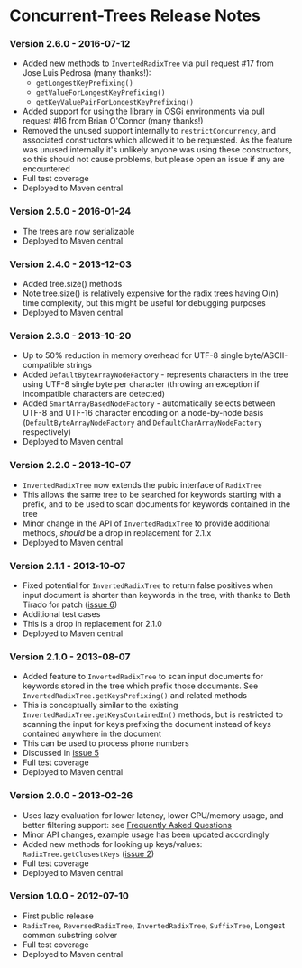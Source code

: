 # Concurrent-Trees Release Notes #

### Version 2.6.0 - 2016-07-12 ###
  * Added new methods to `InvertedRadixTree` via pull request #17 from Jose Luis Pedrosa (many thanks!):
      * `getLongestKeyPrefixing()`
      * `getValueForLongestKeyPrefixing()`
      * `getKeyValuePairForLongestKeyPrefixing()`
  * Added support for using the library in OSGi environments via pull request #16 from Brian O'Connor (many thanks!)
  * Removed the unused support internally to `restrictConcurrency`, and associated constructors which allowed it to be requested. As the feature was unused internally it's unlikely anyone was using these constructors, so this should not cause problems, but please open an issue if any are encountered
  * Full test coverage
  * Deployed to Maven central

### Version 2.5.0 - 2016-01-24 ###
  * The trees are now serializable
  * Deployed to Maven central

### Version 2.4.0 - 2013-12-03 ###
  * Added tree.size() methods
  * Note tree.size() is relatively expensive for the radix trees having O(n) time complexity, but this might be useful for debugging purposes
  * Deployed to Maven central

### Version 2.3.0 - 2013-10-20 ###
  * Up to 50% reduction in memory overhead for UTF-8 single byte/ASCII-compatible strings
  * Added `DefaultByteArrayNodeFactory` - represents characters in the tree using UTF-8 single byte per character (throwing an exception if incompatible characters are detected)
  * Added `SmartArrayBasedNodeFactory` - automatically selects between UTF-8 and UTF-16 character encoding on a node-by-node basis (`DefaultByteArrayNodeFactory` and `DefaultCharArrayNodeFactory` respectively)
  * Deployed to Maven central

### Version 2.2.0 - 2013-10-07 ###
  * `InvertedRadixTree` now extends the pubic interface of `RadixTree`
  * This allows the same tree to be searched for keywords starting with a prefix, and to be used to scan documents for keywords contained in the tree
  * Minor change in the API of `InvertedRadixTree` to provide additional methods, _should_ be a drop in replacement for 2.1.x
  * Deployed to Maven central

### Version 2.1.1 - 2013-10-07 ###
  * Fixed potential for `InvertedRadixTree` to return false positives when input document is shorter than keywords in the tree, with thanks to Beth Tirado for patch ([issue 6](https://code.google.com/p/concurrent-trees/issues/detail?id=6))
  * Additional test cases
  * This is a drop in replacement for 2.1.0
  * Deployed to Maven central

### Version 2.1.0 - 2013-08-07 ###
  * Added feature to `InvertedRadixTree` to scan input documents for keywords stored in the tree which prefix those documents. See `InvertedRadixTree.getKeysPrefixing()` and related methods
  * This is conceptually similar to the existing `InvertedRadixTree.getKeysContainedIn()` methods, but is restricted to scanning the input for keys prefixing the document instead of keys contained anywhere in the document
  * This can be used to process phone numbers
  * Discussed in [issue 5](https://code.google.com/p/concurrent-trees/issues/detail?id=5)
  * Full test coverage
  * Deployed to Maven central

### Version 2.0.0 - 2013-02-26 ###
  * Uses lazy evaluation for lower latency, lower CPU/memory usage, and better filtering support: see [Frequently Asked Questions](http://code.google.com/p/concurrent-trees/wiki/FrequentlyAskedQuestions#What_is_Lazy_Evaluation,_and_why_return_Iterable_instead_of_Coll)
  * Minor API changes, example usage has been updated accordingly
  * Added new methods for looking up keys/values: `RadixTree.getClosestKeys` ([issue 2](https://code.google.com/p/concurrent-trees/issues/detail?id=2))
  * Full test coverage
  * Deployed to Maven central

### Version 1.0.0 - 2012-07-10 ###
  * First public release
  * `RadixTree`, `ReversedRadixTree`, `InvertedRadixTree`, `SuffixTree`, Longest common substring solver
  * Full test coverage
  * Deployed to Maven central
